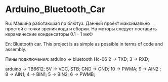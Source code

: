 # Arduino_Bluetooth_Car
Ru: Машина работаюшая по блютуз. Данный проект максимально простой с точки зрения кода и сборки.
На моторы следует поставить керамические конденсаторы 0.1 - 1 мкФ

En: Bluetooth car.  This project is as simple as possible in terms of code and assembly. 

Пины подключения:
arduino -> bluetooth Hc-06
2 -> TXD;
3 -> RXD;

arduino -> TB6612;
5V -> VCC, STB;
GND -> GND;
10 -> PWMA;
9 -> AIN2 ;
8 -> AIN1;
4 -> BIN1;
5 -> BIN2;
6 -> PWMB;
